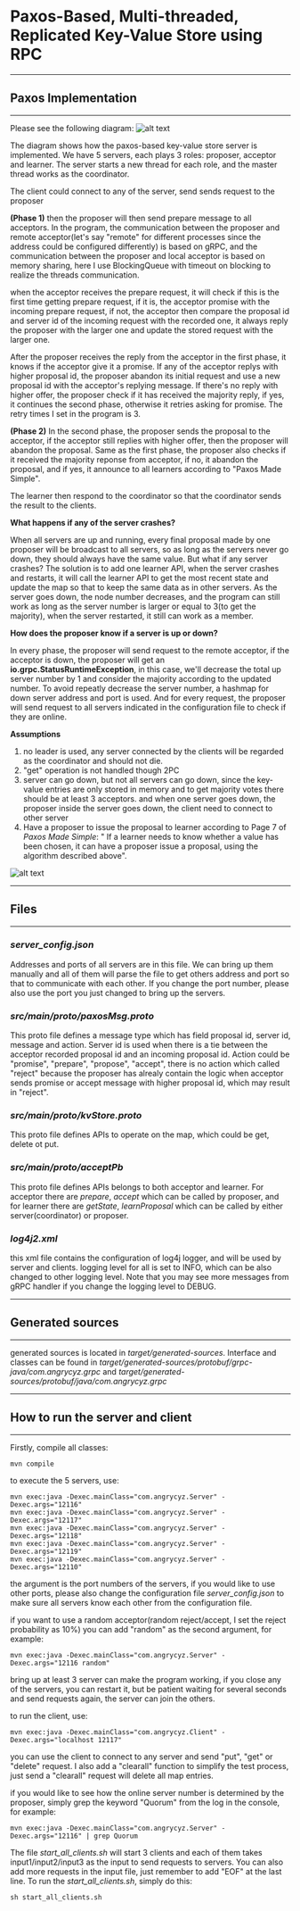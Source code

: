 # Paxos-Based, Multi-threaded, Replicated Key-Value Store using RPC

------------------------------------------------------
## Paxos Implementation
------------------------------------------------------
Please see the following diagram: 
![alt text](https://github.com/angrycyz/Distributed-System/blob/master/paxos_key_value_store/diagram.png?raw=true)

The diagram shows how the paxos-based key-value store server is implemented. We have 5 servers, each plays 3 roles: proposer, acceptor and learner. The server starts a new thread for each role, and the master thread works as the coordinator. 

The client could connect to any of the server, send sends request to the proposer

**(Phase 1)**
then the proposer will then send prepare message to all acceptors. In the program, the communication between the proposer and remote acceptor(let's say "remote" for different processes since the address could be configured differently) is based on gRPC, and the communication between the proposer and local acceptor is based on memory sharing, here I use BlockingQueue with timeout on blocking to realize the threads communication.  

when the acceptor receives the prepare request, it will check if this is the first time getting prepare request, if it is, the acceptor promise with the incoming prepare request,  if not, the acceptor then compare the proposal id and server id of the incoming request with the recorded one, it always reply the proposer with the larger one and update the stored request with the larger one.

After the proposer receives the reply from the acceptor in the first phase, it knows if the acceptor give it a promise. If any of the acceptor replys with higher proposal id, the proposer abandon its initial request and use a new proposal id with the acceptor's replying message. If there's no reply with higher offer, the proposer check if it has received the majority reply, if yes, it continues the second phase, otherwise it retries asking for promise. The retry times I set in the program is 3. 

**(Phase 2)**
In the second phase, the proposer sends the proposal to the acceptor, if the acceptor still replies with higher offer, then the proposer will abandon the proposal. Same as the first phase, the proposer also checks if it received the majority reponse from acceptor, if no, it abandon the proposal, and if yes, it announce to all learners according to "Paxos Made Simple".

The learner then respond to the coordinator so that the coordinator sends the result to the clients.


**What happens if any of the server crashes?**

When all servers are up and running, every final proposal made by one proposer will be broadcast to all servers, so as long as the servers never go down, they should always have the same value. But what if any server crashes? The solution is to add one learner API, when the server crashes and restarts, it will call the learner API to get the most recent state and update the map so that to keep the same data as in other servers. As the server goes down, the node number decreases, and the program can still work as long as the server number is larger or equal to 3(to get the majority), when the server restarted, it still can work as a member.


**How does the proposer know if a server is up or down?**

In every phase, the proposer will send request to the remote acceptor, if the acceptor is down, the proposer will get an **io.grpc.StatusRuntimeException**, in this case, we'll decrease the total up server number by 1 and consider the majority according to the updated number. To avoid repeatly decrease the server number, a hashmap for down server address and port  is used. And for every request, the proposer will send request to all servers indicated in the configuration file to check if they are online.

**Assumptions**

1) no leader is used, any server connected by the clients will be regarded as the coordinator and should not die.
2) "get" operation is not handled though 2PC
3) server can go down, but not all servers can go down, since the key-value entries are only stored in memory and to get majority votes there should be at least 3 acceptors. and when one server goes down, the proposer inside the server goes down, the client need to connect to other server
4) Have a proposer to issue the proposal to learner according to Page 7 of _Paxos Made Simple_: " If a learner needs to know whether a value has been chosen, it can have a proposer issue a proposal, using the algorithm described above".


![alt text](https://github.com/angrycyz/Distributed-System/blob/master/paxos_key_value_store/proposerToAcceptor.png?raw=true)

------------------------------------------------------
## Files
------------------------------------------------------
### _server_config.json_

Addresses and ports of all servers are in this file. We can bring up them manually and all of them will parse the file to get others address and port so that to communicate with each other.
If you change the port number, please also use the port you just changed to bring up the servers.

### _src/main/proto/paxosMsg.proto_
This proto file defines a message type which has field proposal id, server id, message and action. Server id is used when there is a tie between the acceptor recorded proposal id and an incoming proposal id. Action could be "promise", "prepare", "propose", "accept", there is no action which called "reject" because the proposer has alrealy contain the logic when acceptor sends promise or accept message with higher proposal id, which may result in "reject".

### _src/main/proto/kvStore.proto_
This proto file defines APIs to operate on the map, which could be get, delete ot put.

### _src/main/proto/acceptPb_
This proto file defines APIs belongs to both acceptor and learner. For acceptor there are _prepare_, _accept_ which can be called by proposer, and for learner there are _getState_, _learnProposal_ which can be called by either server(coordinator) or proposer.

### _log4j2.xml_
this xml file contains the configuration of log4j logger, and will be used by server and clients. logging level for all is set to INFO, which can be also changed to other logging level. Note that you may see more messages from gRPC handler if you change the logging level to DEBUG. 

------------------------------------------------------
## Generated sources
------------------------------------------------------

generated sources is located in _target/generated-sources_. Interface and classes can be found in _target/generated-sources/protobuf/grpc-java/com.angrycyz.grpc_ and  _target/generated-sources/protobuf/java/com.angrycyz.grpc_ 

------------------------------------------------------
## How to run the server and client
------------------------------------------------------

Firstly, compile all classes:

    mvn compile

to execute the 5 servers, use:

    mvn exec:java -Dexec.mainClass="com.angrycyz.Server" -Dexec.args="12116"
    mvn exec:java -Dexec.mainClass="com.angrycyz.Server" -Dexec.args="12117"
    mvn exec:java -Dexec.mainClass="com.angrycyz.Server" -Dexec.args="12118"
    mvn exec:java -Dexec.mainClass="com.angrycyz.Server" -Dexec.args="12119"
    mvn exec:java -Dexec.mainClass="com.angrycyz.Server" -Dexec.args="12110"
    
the argument is the port numbers of the servers, if you would like to use other ports, please also change the configuration file _server_config.json_ to make sure all servers know each other from the configuration file.

if you want to use a random acceptor(random reject/accept, I set the reject probability as 10%) you can add "random" as the second argument, for example:

    mvn exec:java -Dexec.mainClass="com.angrycyz.Server" -Dexec.args="12116 random"
    
bring up at least 3 server can make the program working, if you close any of the servers, you can restart it, but be patient waiting for several seconds and send requests again, the server can join the others.


to run the client, use:

    mvn exec:java -Dexec.mainClass="com.angrycyz.Client" -Dexec.args="localhost 12117"
    
you can use the client to connect to any server and send "put", "get" or "delete" request. I also add a "clearall" function to simplify the test process, just send a "clearall" request will delete all map entries. 

if you would like to see how the online server number is determined by the proposer, simply grep the keyword "Quorum" from the log in the console, for example:

    mvn exec:java -Dexec.mainClass="com.angrycyz.Server" -Dexec.args="12116" | grep Quorum
    
The file _start_all_clients.sh_ will start 3 clients and each of them takes input1/input2/input3 as the input to send requests to servers. You can also add more requests in the input file, just remember to add "EOF" at the last line. 
To run the _start_all_clients.sh_, simply do this:

    sh start_all_clients.sh
    


